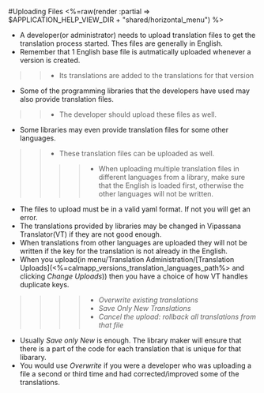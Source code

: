 #Uploading Files
<%=raw(render :partial => $APPLICATION_HELP_VIEW_DIR + "shared/horizontal_menu") %>
* A developer(or administrator) needs to upload translation files to get the translation process started. Thes files are generally in English.
* Remember that 1 English base file is autmatically uploaded whenever a version is created.
>>* Its translations are added to the translations for that version
* Some of the programming libraries that the developers have used may also provide translation files.
>>* The developer should upload these files as well.
* Some libraries may even provide translation files for some other languages. 
>>* These translation files can be uploaded as well.
>>>>* When uploading multiple translation files in different languages from a library, make sure that the English is loaded first, otherwise the other languages will not be written.
* The files to upload must be in a valid yaml format. If not you will get an error.
* The translations provided by libraries may be changed in Vipassana Translator(VT) if they are not good enough. 
* When translations from other languages are uploaded they will not be written if the key for the translation is not already in the English.
* When you upload(in menu/Translation Administration/[Translation Uploads](<%=calmapp_versions_translation_languages_path%> and clicking *Change Uploads*)) then you have a choice of how VT handles duplicate keys.
>>>>* *Overwrite existing translations*
>>>>* *Save Only New Translations*
>>>>* *Cancel the upload: rollback all translations from that file*
* Usually *Save only New* is enough. The library maker will ensure that there is a part of the code for each translation that is unique for that libarary. 
* You would use *Overwrite* if you were a developer who was uploading a file a second or third time and had corrected/improved some of the translations.

